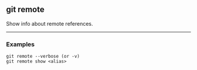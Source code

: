 ## git remote
Show info about remote references.

-------------------------------------------------------------------------------
### Examples
```shell
git remote --verbose (or -v)
git remote show <alias>
```
